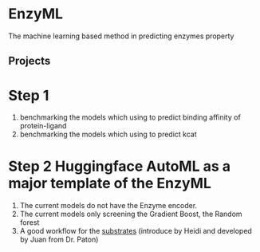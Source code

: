 # EnzyML
The machine learning based method in predicting enzymes property

## Projects
# Step 1
1. benchmarking the models which using to predict binding affinity of protein-ligand
2. benchmarking the models which using to predict kcat

# Step 2  Huggingface AutoML as a major template of the EnzyML
1.  The current models do not have the Enzyme encoder.
2. The current models only screening the Gradient Boost, the Random forest 
3. A good workflow for the [substrates](https://robert.readthedocs.io/en/latest/Examples/full_workflow/full_workflow.html) (introduce by Heidi and developed by Juan from Dr. Paton)

